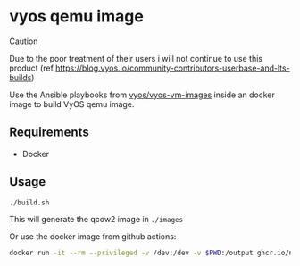 # vyos qemu image

> [!CAUTION]
> Due to the poor treatment of their users i will not continue to use this product (ref https://blog.vyos.io/community-contributors-userbase-and-lts-builds)

Use the Ansible playbooks from [vyos/vyos-vm-images](https://github.com/vyos/vyos-vm-images) inside an docker image to build VyOS qemu image.

## Requirements

- Docker

## Usage

```bash
./build.sh
```

This will generate the qcow2 image in `./images`

Or use the docker image from github actions:

```bash
docker run -it --rm --privileged -v /dev:/dev -v $PWD:/output ghcr.io/niki-on-github/vyos-qemu-images:dev
```
